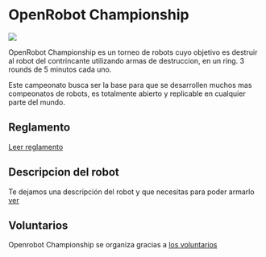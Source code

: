 
# OpenRobot Championship

![](media/OPENBOTCHAMPIONSHIP.png)

OpenRobot Championship es un torneo de robots cuyo objetivo es destruir al robot del contrincante utilizando armas de destruccion, en un ring. 3 rounds de 5 minutos cada uno. 

Este campeonato busca ser la base para que se desarrollen muchos mas compeonatos de robots, es totalmente abierto y replicable en cualquier parte del mundo.

## Reglamento
[Leer reglamento](REGLAMENTO.md)

## Descripcion del robot
Te dejamos una descripción del robot y que necesitas para poder armarlo [ver](DESCRPCIONROBOT.md)

## Voluntarios
Openrobot Championship se organiza gracias a [los voluntarios](voluntarios.md)
